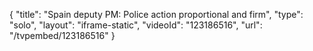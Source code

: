 {
    "title": "Spain deputy PM: Police action proportional and firm",
    "type": "solo",
    "layout": "iframe-static",
    "videoId": "123186516",
    "url": "\/tvpembed\/123186516"
}